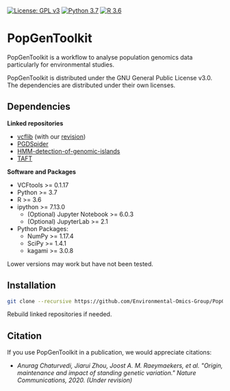 [![License: GPL v3](https://img.shields.io/badge/License-GPL%20v3-blue.svg)](https://www.gnu.org/licenses/gpl-3.0)
[![Python 3.7](https://img.shields.io/badge/python-3.7-green.svg)](https://www.python.org/dev/peps/pep-0537/)
[![R 3.6](https://img.shields.io/badge/R%3E%3D-3.6-red.svg)](https://cloud.r-project.org)


# PopGenToolkit

PopGenToolkit is a workflow to analyse population genomics data particularly for environmental studies.

PopGenToolkit is distributed under the GNU General Public License v3.0. The dependencies are distributed under their own licenses. 


## Dependencies

**Linked repositories**

- [vcflib](https://github.com/vcflib/vcflib) (with our [revision](https://github.com/Environmental-Omics-Group/vcflib))
- [PGDSpider](http://www.cmpg.unibe.ch/software/PGDSpider/)
- [HMM-detection-of-genomic-islands](https://github.com/marqueda/HMM-detection-of-genomic-islands)
- [TAFT](https://pubmed.ncbi.nlm.nih.gov/20943011/)

**Software and Packages**

- VCFtools >= 0.1.17
- Python >= 3.7
- R >= 3.6
- ipython >= 7.13.0
  - (Optional) Jupyter Notebook >= 6.0.3
  - (Optional) JupyterLab >= 2.1
- Python Packages:
  - NumPy >= 1.17.4
  - SciPy >= 1.4.1
  - kagami >= 3.0.8

Lower versions may work but have not been tested.


## Installation

```bash
git clone --recursive https://github.com/Environmental-Omics-Group/PopGenToolkit.git
```

Rebuild linked repositories if needed.


## Citation

If you use PopGenToolkit in a publication, we would appreciate citations: 

- *Anurag Chaturvedi, Jiarui Zhou, Joost A. M. Raeymaekers, et al. "Origin, maintenance and impact of standing genetic variation." Nature Communications, 2020. (Under revision)*
